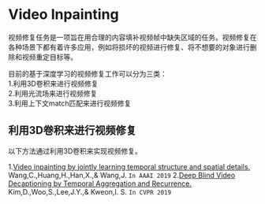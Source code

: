 # Video Inpainting  
视频修复任务是一项旨在用合理的内容填补视频帧中缺失区域的任务。视频修复在各种场景下都有着许多应用，例如将损坏的视频进行修复、将不想要的对象进行删除和视频重定目标等。 

目前的基于深度学习的视频修复工作可以分为三类：  
1.利用3D卷积来进行视频修复  
2.利用光流场来进行视频修复  
3.利用上下文match匹配来进行视频修复  

## 利用3D卷积来进行视频修复  
以下方法通过利用3D卷积来实现视频修复。  

1.[Video inpainting by jointly learning temporal structure and spatial details.](https://arxiv.org/abs/1806.08482) Wang,C.,Huang,H.,Han,X.,& Wang,J.  `In AAAI 2019`
2.[Deep Blind Video Decaptioning by Temporal Aggregation and Recurrence.](https://openaccess.thecvf.com/content_CVPR_2019/papers/Kim_Deep_Blind_Video_Decaptioning_by_Temporal_Aggregation_and_Recurrence_CVPR_2019_paper.pdf) Kim,D.,Woo,S.,Lee,J.Y.,& Kweon,I. S. `In CVPR 2019` 
